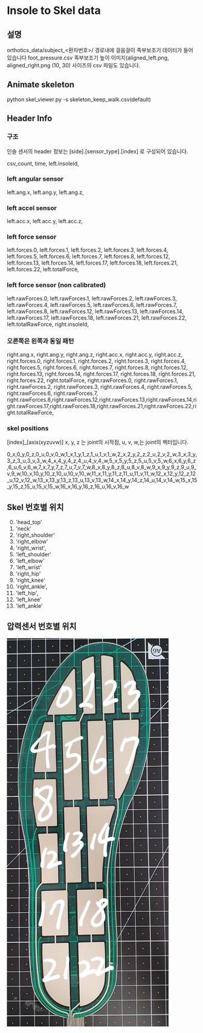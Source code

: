 
# Insole to Skel data


## 설명
orthotics_data/subject_<환자번호>/ 경로내에 걸음걸이 족부보조기 데이터가 들어있습니다
foot_pressure.csv
족부보조기 높이 이미지(aligned_left.png, aligned_right.png
(10, 30) 사이즈의 csv 파일도 있습니다.

## Animate skeleton
python skel_viewer.py -s skeleton_keep_walk.csv(default)

## Header Info

### 구조
인솔 센서의 header 정보는 [side].[sensor_type].[index] 로 구성되어 있습니다.

csv_count,
time,
left.insoleId,

### left angular sensor
left.ang.x,
left.ang.y,
left.ang.z,

### left accel sensor
left.acc.x,
left.acc.y,
left.acc.z,

### left force sensor
left.forces.0,
left.forces.1,
left.forces.2,
left.forces.3,
left.forces.4,
left.forces.5,
left.forces.6,
left.forces.7,
left.forces.8,
left.forces.12,
left.forces.13,
left.forces.14,
left.forces.17,
left.forces.18,
left.forces.21,
left.forces.22,
left.totalForce,

### left force sensor (non calibrated)
left.rawForces.0,
left.rawForces.1,
left.rawForces.2,
left.rawForces.3,
left.rawForces.4,
left.rawForces.5,
left.rawForces.6,
left.rawForces.7,
left.rawForces.8,
left.rawForces.12,
left.rawForces.13,
left.rawForces.14,
left.rawForces.17,
left.rawForces.18,
left.rawForces.21,
left.rawForces.22,
left.totalRawForce,
right.insoleId,

### 오른쪽은 왼쪽과 동일 패턴
right.ang.x,
right.ang.y,
right.ang.z,
right.acc.x,
right.acc.y,
right.acc.z,
right.forces.0,
right.forces.1,
right.forces.2,
right.forces.3,
right.forces.4,
right.forces.5,
right.forces.6,
right.forces.7,
right.forces.8,
right.forces.12,
right.forces.13,
right.forces.14,
right.forces.17,
right.forces.18,
right.forces.21,
right.forces.22,
right.totalForce,
right.rawForces.0,
right.rawForces.1,
right.rawForces.2,
right.rawForces.3,
right.rawForces.4,
right.rawForces.5,
right.rawForces.6,
right.rawForces.7,
right.rawForces.8,right.rawForces.12,right.rawForces.13,right.rawForces.14,right.rawForces.17,right.rawForces.18,right.rawForces.21,right.rawForces.22,right.totalRawForce,

### skel positions
[index]\_[axis(xyzuvw)]
x, y, z 는 joint의 시작점,
u, v, w,는 joint의 벡터입니다.


0_x,0_y,0_z,0_u,0_v,0_w,1_x,1_y,1_z,1_u,1_v,1_w,2_x,2_y,2_z,2_u,2_v,2_w,3_x,3_y,3_z,3_u,3_v,3_w,4_x,4_y,4_z,4_u,4_v,4_w,5_x,5_y,5_z,5_u,5_v,5_w,6_x,6_y,6_z,6_u,6_v,6_w,7_x,7_y,7_z,7_u,7_v,7_w,8_x,8_y,8_z,8_u,8_v,8_w,9_x,9_y,9_z,9_u,9_v,9_w,10_x,10_y,10_z,10_u,10_v,10_w,11_x,11_y,11_z,11_u,11_v,11_w,12_x,12_y,12_z,12_u,12_v,12_w,13_x,13_y,13_z,13_u,13_v,13_w,14_x,14_y,14_z,14_u,14_v,14_w,15_x,15_y,15_z,15_u,15_v,15_w,16_x,16_y,16_z,16_u,16_v,16_w


## Skel 번호별 위치
0. 'head_top'
1. 'neck'
2. 'right_shoulder'
3. 'right_elbow' 
4. 'right_wrist',
5. 'left_shoulder'
6. 'left_elbow'
7. 'left_wrist'
8. 'right_hip'
9. 'right_knee'
10. 'right_ankle', 
11. 'left_hip', 
12. 'left_knee'
13. 'left_ankle'


## 압력센서 번호별 위치
![plot](./insole.jpg)


